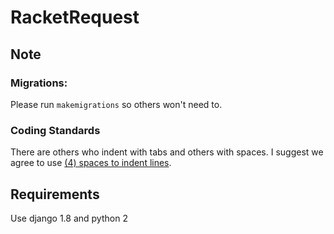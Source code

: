 # RacketRequest

## Note
### Migrations:
Please run `makemigrations` so others won't need to.
### Coding Standards
There are others who indent with tabs and others with spaces.
I suggest we agree to use
[(4) spaces to indent lines](https://www.python.org/dev/peps/pep-0008/#tabs-or-spaces "Tabs or Spaces?").


## Requirements
Use django 1.8 and python 2
